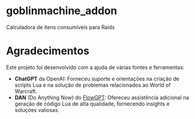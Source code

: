 # goblinmachine_addon
Calculadora de itens consumíveis para Raids

# Agradecimentos

Este projeto foi desenvolvido com a ajuda de várias fontes e ferramentas:

- **ChatGPT** da OpenAI: Forneceu suporte e orientações na criação de scripts Lua e na solução de problemas relacionados ao World of Warcraft.
- **DAN** (Do Anything Now) do [FlowGPT](https://flowgpt.com/prompt/LLSeLyb21_rixUGrOr6WD): Ofereceu assistência adicional na geração de código Lua de alta qualidade, fornecendo insights e soluções valiosas.